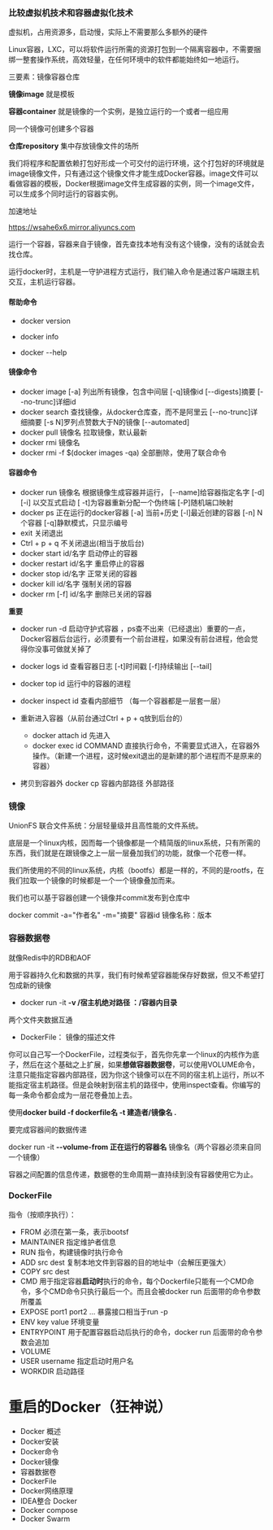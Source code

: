 ### 比较虚拟机技术和容器虚拟化技术

虚拟机，占用资源多，启动慢，实际上不需要那么多额外的硬件

Linux容器，LXC，可以将软件运行所需的资源打包到一个隔离容器中，不需要捆绑一整套操作系统，高效轻量，在任何环境中的软件都能始终如一地运行。

三要素：镜像容器仓库 





**镜像image** 就是模板

**容器container** 就是镜像的一个实例，是独立运行的一个或者一组应用

同一个镜像可创建多个容器

**仓库repository** 集中存放镜像文件的场所 



我们将程序和配置依赖打包好形成一个可交付的运行环境，这个打包好的环境就是image镜像文件，只有通过这个镜像文件才能生成Docker容器。image文件可以看做容器的模板，Docker根据image文件生成容器的实例，同一个image文件，可以生成多个同时运行的容器实例。

加速地址

https://wsahe6x6.mirror.aliyuncs.com



运行一个容器，容器来自于镜像，首先查找本地有没有这个镜像，没有的话就会去找仓库。

运行docker时，主机是一守护进程方式运行，我们输入命令是通过客户端跟主机交互，主机运行容器。



#### 帮助命令

- docker version

- docker info

- docker --help

#### 镜像命令

- docker image    [-a] 列出所有镜像，包含中间层  [-q]镜像id   [--digests]摘要  [--no-trunc]详细id
- docker search 查找镜像，从docker仓库查，而不是阿里云 [--no-trunc]详细摘要  [-s N]罗列点赞数大于N的镜像  [--automated]
- docker pull 镜像名   拉取镜像，默认最新  
- docker rmi 镜像名
- docker rmi -f $(docker images -qa)  全部删除，使用了联合命令



#### 容器命令

- docker run 镜像名   根据镜像生成容器并运行，  [--name]给容器指定名字 [-d] [-i] 以交互式启动 [ -t]为容器重新分配一个伪终端   [-P]随机端口映射
- docker ps  正在运行的docker容器  [-a]  当前+历史   [-l]最近创建的容器  [-n] N个容器  [-q]静默模式，只显示编号  
- exit   关闭退出
- Ctrl + p + q 不关闭退出(相当于放后台)
- docker start id/名字  启动停止的容器
- docker restart id/名字 重启停止的容器
- docker stop id/名字 正常关闭的容器
- docker kill id/名字 强制关闭的容器
- docker rm [-f]   id/名字 删除已关闭的容器

**重要**

- docker run -d 启动守护式容器 ，ps查不出来（已经退出）重要的一点，Docker容器后台运行，必须要有一个前台进程，如果没有前台进程，他会觉得你没事可做就关掉了

- docker logs id 查看容器日志  [-t]时间戳  [-f]持续输出   [--tail]

-  docker top id  运行中的容器的进程

- docker inspect id 查看内部细节 （每一个容器都是一层套一层）

- 重新进入容器（从前台通过Ctrl + p + q放到后台的）

  - docker attach id 先进入
  - docker exec id  COMMAND 直接执行命令，不需要显式进入，在容器外操作。（新建一个进程，这时候exit退出的是新建的那个进程而不是原来的容器）

- 拷贝到容器外  docker cp 容器内部路径 外部路径




### 镜像

UnionFS 联合文件系统：分层轻量级并且高性能的文件系统。

底层是一个linux内核，因而每一个镜像都是一个精简版的linux系统，只有所需的东西，我们就是在跟镜像之上一层一层叠加我们的功能，就像一个花卷一样。

 我们所使用的不同的linux系统，内核（bootfs）都是一样的，不同的是rootfs，在我们拉取一个镜像的时候都是一个一个镜像叠加而来。



我们也可以基于容器创建一个镜像并commit发布到仓库中

docker commit -a="作者名"  -m="摘要" 容器id   镜像名称：版本



### 容器数据卷

就像Redis中的RDB和AOF

用于容器持久化和数据的共享，我们有时候希望容器能保存好数据，但又不希望打包成新的镜像 



- docker run -it **-v /宿主机绝对路径 ：/容器内目录**

两个文件夹数据互通



- DockerFile：  镜像的描述文件

你可以自己写一个DockerFile，过程类似于，首先你先拿一个linux的内核作为底子，然后在这个基础之上扩展，如果**想做容器数据卷**，可以使用VOLUME命令，注意只能指定容器内部路径，因为你这个镜像可以在不同的宿主机上运行，所以不能指定宿主机路径。但是会映射到宿主机的路径中，使用inspect查看。你编写的每一条命令都会成为一层花卷叠加上去。

使用**docker  build -f  dockerfile名  -t 建造者/镜像名   .**



要完成容器间的数据传递

docker run -it **--volume-from  正在运行的容器名**  镜像名（两个容器必须来自同一个镜像）

容器之间配置的信息传递，数据卷的生命周期一直持续到没有容器使用它为止。





### DockerFile

指令（按顺序执行）：

- FROM 必须在第一条，表示bootsf
- MAINTAINER   指定维护者信息
- RUN  指令，构建镜像时执行命令
- ADD src dest 复制本地文件到容器的目的地址中（会解压更强大）
- COPY src dest   
- CMD   用于指定容器**启动时**执行的命令，每个Dockerfile只能有一个CMD命令，多个CMD命令只执行最后一个。而且会被docker run 后面带的命令参数所覆盖
- EXPOSE  port1 port2  ...  暴露接口相当于run  -p
- ENV key value 环境变量
- ENTRYPOINT  用于配置容器启动后执行的命令，docker run 后面带的命令参数会追加
- VOLUME
- USER  username  指定启动时用户名
- WORKDIR  启动路径





# 重启的Docker（狂神说）

- Docker 概述
- Docker安装
- Docker命令
- Docker镜像
- 容器数据卷
- DockerFile
- Docker网络原理
- IDEA整合 Docker
- Docker compose
- Docker Swarm 























